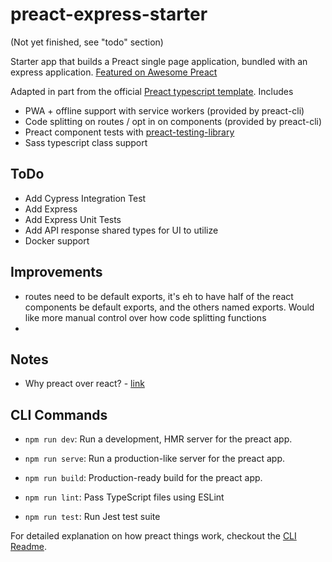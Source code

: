 # preact-express-starter

(Not yet finished, see "todo" section)

Starter app that builds a Preact single page application, bundled with an
express application. [Featured on Awesome Preact](https://github.com/preactjs/awesome-preact)

Adapted in part from the official [Preact typescript template](https://github.com/preactjs-templates/typescript). Includes

-   PWA + offline support with service workers (provided by preact-cli)
-   Code splitting on routes / opt in on components (provided by preact-cli)
-   Preact component tests with [preact-testing-library](https://github.com/testing-library/preact-testing-library)
-   Sass typescript class support

## ToDo

-   Add Cypress Integration Test
-   Add Express
-   Add Express Unit Tests
-   Add API response shared types for UI to utilize
-   Docker support

## Improvements

-   routes need to be default exports, it's eh to have half of the react components
    be default exports, and the others named exports. Would like more manual
    control over how code splitting functions
-

## Notes

-   Why preact over react? - [link](https://preactjs.com/)

## CLI Commands

-   `npm run dev`: Run a development, HMR server for the preact app.

-   `npm run serve`: Run a production-like server for the preact app.

-   `npm run build`: Production-ready build for the preact app.

-   `npm run lint`: Pass TypeScript files using ESLint

-   `npm run test`: Run Jest test suite

For detailed explanation on how preact things work, checkout the [CLI Readme](https://github.com/developit/preact-cli/blob/master/README.md).
